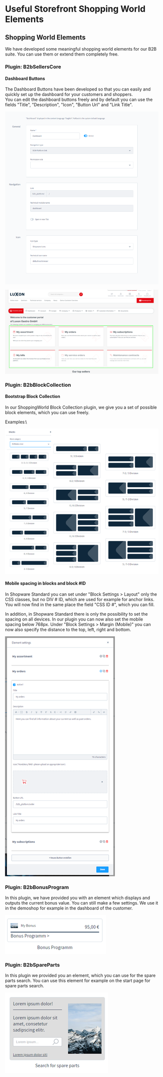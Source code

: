 # Useful Storefront Shopping World Elements

## Shopping World Elements

We have developed some meaningful shopping world elements for our B2B suite. You can use them or extend them completely free.

### Plugin: B2bSellersCore

#### Dashboard Buttons

The Dashboard Buttons have been developed so that you can easily and quickly set up the dashboard for your customers and shoppers.\
You can edit the dashboard buttons freely and by default you can use the fields "Title", "Description", "Icon", "Button Url" and "Link Title".

<div align="left">

<img src="../../.gitbook/assets/01 Dashboard Buttons_1.png" alt="">

</div>

![](<../../.gitbook/assets/02 Dashboard Buttons (1).png>)

### Plugin: B2bBlockCollection

#### Bootstrap Block Collection

In our ShoppingWorld Block Collection plugin, we give you a set of possible block elements, which you can use freely.

Examples:\


<div align="left">

<img src="../../.gitbook/assets/03 B2BBlockCollection.png" alt="">

</div>

#### Mobile spacing in blocks and block #ID

In Shopware Standard you can set under "Block Settings > Layout" only the CSS classes, but no DIV # ID, which are used for example for anchor links.\
You will now find in the same place the field "CSS ID #", which you can fill.

In addition, in Shopware Standard there is only the possibility to set the spacing on all devices. In our plugin you can now also set the mobile spacing below 768px. Under "Block Settings > Margin (Mobile)" you can now also specify the distance to the top, left, right and bottom.

<div align="left">

<img src="../../.gitbook/assets/04 Mobile spacing.png" alt="">

</div>

### Plugin: B2bBonusProgram

In this plugin, we have provided you with an element which displays and outputs the current bonus value. You can still make a few settings. We use it in the demoshop for example in the dashboard of the customer.

<div align="left">

<img src="../../.gitbook/assets/05 B2bBonusProgram.png" alt="">

</div>

### Plugin: B2bSpareParts

In this plugin we provided you an element, which you can use for the spare parts search. You can use this element for example on the start page for spare parts search.

<div align="left">

<img src="../../.gitbook/assets/06 B2bSpareParts.png" alt="">

</div>
